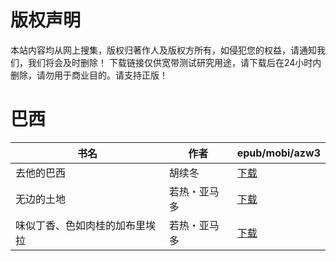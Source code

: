 # 版权声明

本站内容均从网上搜集，版权归著作人及版权方所有，如侵犯您的权益，请通知我们，我们将会及时删除！ 下载链接仅供宽带测试研究用途，请下载后在24小时内删除，请勿用于商业目的。请支持正版！

# 巴西

| 书名 | 作者 | epub/mobi/azw3 |
| --- | --- | --- |
| 去他的巴西 | 胡续冬 | [下载](https://url89.ctfile.com/f/31084289-1356982432-70b440?p=8866) |
| 无边的土地 | 若热・亚马多 | [下载](https://url89.ctfile.com/f/31084289-1357022407-bb2b7c?p=8866) |
| 味似丁香、色如肉桂的加布里埃拉 | 若热・亚马多 | [下载](https://url89.ctfile.com/f/31084289-1357016035-85d4b9?p=8866) |
